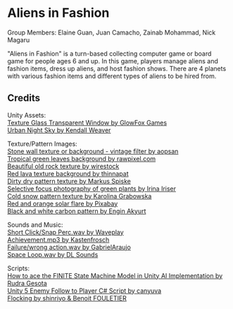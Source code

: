 # Aliens in Fashion
 
Group Members: Elaine Guan, Juan Camacho, Zainab Mohammad, Nick Magaru

"Aliens in Fashion" is a turn-based collecting computer game or board game for people ages 6 and up. In this game, players manage aliens and fashion items, dress up aliens, and host fashion shows. There are 4 planets with various fashion items and different types of aliens to be hired from.

## Credits

Unity Assets:  
<a href="https://assetstore.unity.com/packages/2d/textures-materials/texture-glass-transparent-window-182052">Texture Glass Transparent Window by GlowFox Games</a>  
<a href="https://assetstore.unity.com/publishers/40099">Urban Night Sky by Kendall Weaver</a>  

Texture/Pattern Images:  
<a href="https://www.freepik.com/free-photo/stone-wall-texture-background-vintage-filter_1273893.htm#page=1&query=stone%20pattern&position=42">Stone wall texture or background - vintage filter by aopsan</a>  
<a href="https://www.freepik.com/free-photo/tropical-green-leaves-background_4102585.htm#page=1&query=green%20wall&position=40">Tropical green leaves background by rawpixel.com</a>  
<a href="https://www.freepik.com/free-photo/beautiful-old-rock-texture_13235534.htm#page=5&query=wall+texture&position=16">Beautiful old rock texture by wirestock</a>  
<a href="https://stock.adobe.com/images/red-lava-texture-background/183144766">Red lava texture background by thinnapat</a>  
<a href="https://www.pexels.com/photo/dirty-dry-pattern-texture-2004166/">Dirty dry pattern texture by Markus Spiske</a>  
<a href="https://www.pexels.com/photo/selective-focus-photography-of-green-plants-948099/">Selective focus photography of green plants by Irina Iriser</a>  
<a href="https://www.pexels.com/photo/cold-snow-pattern-texture-6609924/">Cold snow pattern texture by Karolina Grabowska</a>  
<a href="https://www.pexels.com/photo/red-and-orange-solar-flare-73873/">Red and orange solar flare by Pixabay</a>  
<a href="https://www.pexels.com/photo/black-and-white-carbon-pattern-2092075/">Black and white carbon pattern by Engin Akyurt</a> 

Sounds and Music:  
<a href="https://freesound.org/people/old_waveplay/sounds/399934/">Short Click/Snap Perc.wav by Waveplay</a>  
<a href="https://freesound.org/people/Kastenfrosch/sounds/162482/">Achievement.mp3 by Kastenfrosch</a>  
<a href="https://freesound.org/people/GabrielAraujo/sounds/242503/">Failure/wrong action.wav by GabrielAraujo</a>  
<a href="https://www.dl-sounds.com/royalty-free/space-loop/">Space Loop.wav by DL Sounds</a> 

Scripts:  
<a href="https://www.theappguruz.com/blog/ai-implementation-using-finite-state-machine-model">How to ace the FINITE State Machine Model in Unity AI Implementation by Rudra Gesota</a>  
<a href="https://gist.github.com/canyuva/8338f1cf679440f7950313e85718e006">Unity 5 Enemy Follow to Player C# Script by canyuva</a>  
<a href="http://wiki.unity3d.com/index.php?title=Flocking">Flocking by shinriyo & Benoit FOULETIER</a>
